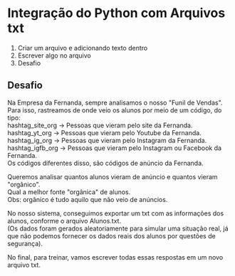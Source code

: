 # Integração do Python com Arquivos txt
1) Criar um arquivo e adicionando texto dentro
2) Escrever algo no arquivo
3) Desafio

## Desafio
Na Empresa da Fernanda, sempre analisamos o nosso "Funil de Vendas". Para isso, rastreamos de onde veio os alunos por meio de um código, do tipo: <br>
hashtag_site_org -> Pessoas que vieram pelo site da Fernanda. <br>
hashtag_yt_org -> Pessoas que vieram pelo Youtube da Fernanda. <br>
hashtag_ig_org -> Pessoas que vieram pelo Instagram da Fernanda. <br>
hashtag_igfb_org -> Pessoas que vieram pelo Instagram ou Facebook da Fernanda. <br>
Os códigos diferentes disso, são códigos de anúncio da Fernanda. <br>

Queremos analisar quantos alunos vieram de anúncio e quantos vieram "orgânico". <br>
Qual a melhor fonte "orgânica" de alunos. <br>
Obs: orgânico é tudo aquilo que não veio de anúncios. <br>

No nosso sistema, conseguimos exportar um txt com as informações dos alunos, conforme o arquivo Alunos.txt. <br>
(Os dados foram gerados aleatoriamente para simular uma situação real, já que não podemos fornecer os dados reais dos alunos por questões de segurança). <br>

No final, para treinar, vamos escrever todas essas respostas em um novo arquivo txt.
